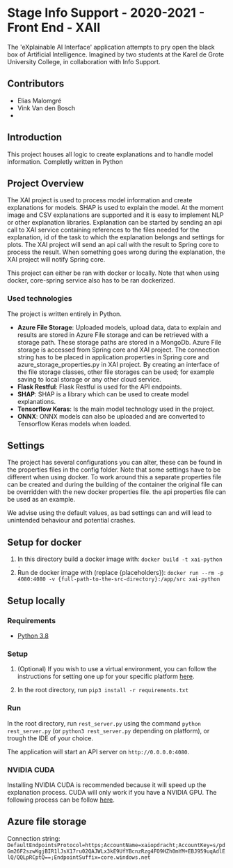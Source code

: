 # Stage Info Support - 2020-2021 - Front End - XAII
The 'eXplainable AI Interface' application attempts to pry open the black box of Artificial Intelligence. Imagined by
two students at the Karel de Grote University College, in collaboration with Info Support.

## Contributors
- Elias Malomgré
- Vink Van den Bosch
- 
## Introduction
This project houses all logic to create explanations and to handle model information. Completly written in Python

## Project Overview
The XAI project is used to process model information and create explanations for models. SHAP is used to explain the model. At the moment image and CSV explanations are supported and it is easy to implement NLP or other explanation libraries. Explanation can be started by sending an api call to XAI service containing references to the files needed for the explanation, id of the task to which the explanation belongs and settings for plots. The XAI project will send an api call with the result to Spring core to process the result. When something goes wrong during the explanation, the XAI project will notify Spring core.

This project can either be ran with docker or locally. Note that when using docker, core-spring service also has to be ran dockerized. 


### Used technologies
The project is written entirely in Python.

- **Azure File Storage**: Uploaded models, upload data, data to explain and results are stored in Azure File storage and can be retrieved with a storage path. These storage paths are stored in a MongoDb. Azure File storage is accessed from Spring core and XAI project. The connection string has to be placed in application.properties in Spring core and azure_storage_properties.py in XAI project. By creating an interface of the file storage classes, other file storages can be used; for example saving to local storage or any other cloud service. 
- **Flask Restful**: Flask Restful is used for the API endpoints.
- **SHAP**: SHAP is a library which can be used to create model explanations.
- **Tensorflow Keras**: Is the main model technology used in the project.
- **ONNX**: ONNX models can also be uploaded and are converted to Tensorflow Keras models when loaded.

## Settings
The project has several configurations you can alter, these can be found in the properties files in the config folder. Note that some settings have to be different when using docker. To work around this a separate properties file can be created and during the building of the container the original file can be overridden with the new docker properties file. the api properties file can be used as an example.

We advise using the default values, as bad settings can and will lead to unintended behaviour and potential crashes.

## Setup for docker
1. In this directory build a docker image with: `docker build -t xai-python . `
2. Run de docker image with (replace {placeholders}): `docker run --rm -p 4080:4080 -v {full-path-to-the-src-directory}:/app/src xai-python`

## Setup locally 
### Requirements
- [Python 3.8](https://www.python.org/downloads/release/python-387/)

### Setup
1. (Optional) If you wish to use a virtual environment, you can follow the instructions for setting one up for your specific platform [here](https://packaging.python.org/guides/installing-using-pip-and-virtual-environments/).

2. In the root directory, run `pip3 install -r requirements.txt`

### Run
In the root directory, run `rest_server.py` using the command `python rest_server.py` (or `python3 rest_server.py` depending on platform), or trough the IDE of your choice.

The application will start an API server on `http://0.0.0.0:4080`.

### NVIDIA CUDA
Installing NVIDIA CUDA is recommended because it will speed up the explanation process. CUDA will only work if you have a NVIDIA GPU. The following process can be follow [here](https://www.tensorflow.org/install/gpu).

## Azure file storage
Connection string: `DefaultEndpointsProtocol=https;AccountName=xaiopdracht;AccountKey=s/pdGm26F2szwKgjBIR1lJsX17ru02QAJWLx3kE9UfYBcnzRzg4FO9HZh0mYM+EBJ959uqAdlElQ/QQLpRCptQ==;EndpointSuffix=core.windows.net`
